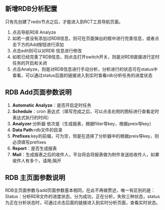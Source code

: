 ## 新增RDB分析配置
只有先创建了redis节点之后，才能进入到RCT工具导航页面。
1.  点击导航RDB Analyze
2.  如若一直没有添加过RDB信息，则可在页面弹出的框中进行完善信息，或者点击下方的Add按钮进行添加
3.  点击edit则可以对RDB 信息进行修改
4.  如若已经完善了RDB信息，则点击打开switch开关，则是对RDB直接进行定时任务的开启和关闭 
5.  点击Analyze，则是对RDB信息进行手动分析，分析进行的状态可在status中查看，可以通过status后面的链接进入到实时查看rdb分析任务的进度状态 

## RDB Add页面参数说明
1.  **Automatic Analyze**：是否开启定时任务
2.  **Schedule**：cron 表达式（填写完成之后，可以点击右侧的图标进行查看定时表达式执行的时间）
3.  **Analyzer**:分析器 依次是（生成报表，根据filter导key，根据preix导key）
4.  **Data Path**:rdb文件的目录
5.  **Prefixes**:key的前缀，可为空，但是在选择了分析器中的根据preix导key，则必须填写prefixes
6.  **Report**：是否生成报表
7.  **Mail**：生成报表之后的收件人，平台将会将报表做为附件发送给收件人，如果收件人有多个，请用;隔开
## RDB 主页面参数说明
RDB主页面参数与add页面参数基本相同，在此不再做赘述，唯一有区别的是：
Status：分析RDB文件的进度状态，分为成功，正在分析，失败三种状态，status为正在分析状态时，可通过点击后面的链接进入到实时分析页面，查看实时状态。